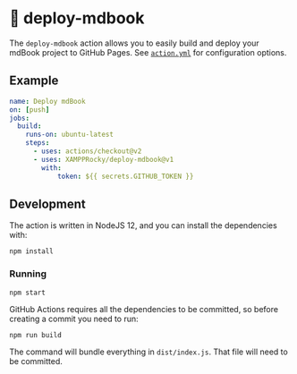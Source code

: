 # 📘 deploy-mdbook

The `deploy-mdbook` action allows you to easily build and deploy your mdBook project to GitHub
Pages. See [`action.yml`] for configuration options.

[`action.yml`]: ./action.yml

## Example
```yaml
name: Deploy mdBook
on: [push]
jobs:
  build:
    runs-on: ubuntu-latest
    steps:
      - uses: actions/checkout@v2
      - uses: XAMPPRocky/deploy-mdbook@v1
        with:
            token: ${{ secrets.GITHUB_TOKEN }}
```

## Development

The action is written in NodeJS 12, and you can install the dependencies with:

```
npm install
```

### Running

```
npm start
```

GitHub Actions requires all the dependencies to be committed, so before
creating a commit you need to run:

```
npm run build
```

The command will bundle everything in `dist/index.js`. That file will need to
be committed.
